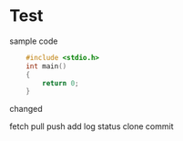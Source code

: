 # Test

sample code
```C
    #include <stdio.h>
    int main()
    {
        return 0;
    }
```
changed

fetch
pull
push
add
log
status
clone
commit